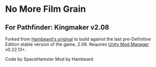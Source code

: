 # No More Film Grain
## For Pathfinder: Kingmaker v2.08

Forked from [Hambeard's original](https://www.nexusmods.com/pathfinderkingmaker/mods/197) to build against the last pre-Definitive Edition stable version of the game, 2.08. Requires [Unity Mod Manager](https://www.nexusmods.com/site/mods/21) v0.22.13+.

Code by SpaceHamster
Mod by Hambeard
